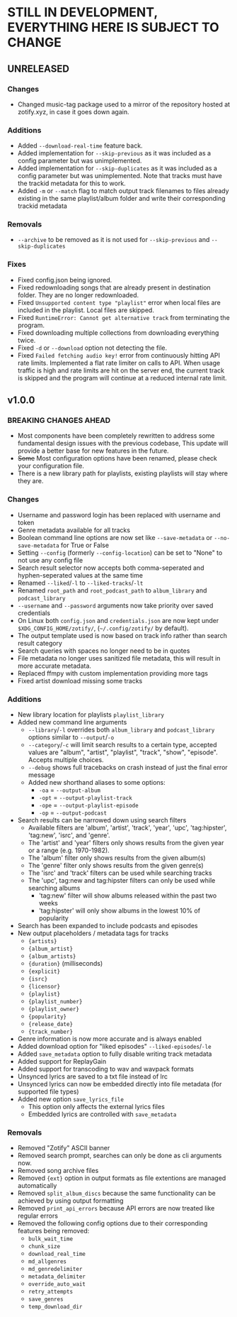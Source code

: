 # STILL IN DEVELOPMENT, EVERYTHING HERE IS SUBJECT TO CHANGE

## UNRELEASED

### Changes

- Changed music-tag package used to a mirror of the repository hosted at zotify.xyz, in case it goes down again.

### Additions

- Added `--download-real-time` feature back.
- Added implementation for `--skip-previous` as it was included as a config parameter but was unimplemented.
- Added implementation for `--skip-duplicates` as it was included as a config parameter but was unimplemented. Note that tracks must have the trackid metadata for this to work.
- Added `-m` or `--match` flag to match output track filenames to files already existing in the same playlist/album folder and write their corresponding trackid metadata

### Removals

- `--archive` to be removed as it is not used for `--skip-previous` and `--skip-duplicates`

### Fixes

- Fixed config.json being ignored.
- Fixed redownloading songs that are already present in destination folder. They are no longer redownloaded.
- Fixed `Unsupported content type "playlist"` error when local files are included in the playlist. Local files are skipped.
- Fixed `RuntimeError: Cannot get alternative track` from terminating the program.
- Fixed downloading multiple collections from downloading everything twice.
- Fixed `-d` or `--download` option not detecting the file.
- Fixed `Failed fetching audio key!` error from continuously hitting API rate limits. Implemented a flat rate limiter on calls to API. When usage traffic is high and rate limits are hit on the server end, the current track is skipped and the program will continue at a reduced internal rate limit.

## v1.0.0

### BREAKING CHANGES AHEAD

- Most components have been completely rewritten to address some fundamental design issues with the previous codebase, This update will provide a better base for new features in the future.
- ~~Some~~ Most configuration options have been renamed, please check your configuration file.
- There is a new library path for playlists, existing playlists will stay where they are.

### Changes

- Username and password login has been replaced with username and token
- Genre metadata available for all tracks
- Boolean command line options are now set like `--save-metadata` or `--no-save-metadata` for True or False
- Setting `--config` (formerly `--config-location`) can be set to "None" to not use any config file
- Search result selector now accepts both comma-seperated and hyphen-seperated values at the same time
- Renamed `--liked`/`-l` to `--liked-tracks`/`-lt`
- Renamed `root_path` and `root_podcast_path` to `album_library` and `podcast_library`
- `--username` and `--password` arguments now take priority over saved credentials
- On Linux both `config.json` and `credentials.json` are now kept under `$XDG_CONFIG_HOME/zotify/`, (`~/.config/zotify/` by default).
- The output template used is now based on track info rather than search result category
- Search queries with spaces no longer need to be in quotes
- File metadata no longer uses sanitized file metadata, this will result in more accurate metadata.
- Replaced ffmpy with custom implementation providing more tags
- Fixed artist download missing some tracks

### Additions

- New library location for playlists `playlist_library`
- Added new command line arguments
  - `--library`/`-l` overrides both `album_library` and `podcast_library` options similar to `--output`/`-o`
  - `--category`/`-c` will limit search results to a certain type, accepted values are "album", "artist", "playlist", "track", "show", "episode". Accepts multiple choices.
  - `--debug` shows full tracebacks on crash instead of just the final error message
  - Added new shorthand aliases to some options:
    - `-oa` = `--output-album`
    - `-opt` = `--output-playlist-track`
    - `-ope` = `--output-playlist-episode`
    - `-op` = `--output-podcast`
- Search results can be narrowed down using search filters
  - Available filters are 'album', 'artist', 'track', 'year', 'upc', 'tag:hipster', 'tag:new', 'isrc', and 'genre'.
  - The 'artist' and 'year' filters only shows results from the given year or a range (e.g. 1970-1982).
  - The 'album' filter only shows results from the given album(s)
  - The 'genre' filter only shows results from the given genre(s)
  - The 'isrc' and 'track' filters can be used while searching tracks
  - The 'upc', tag:new and tag:hipster filters can only be used while searching albums
    - 'tag:new' filter will show albums released within the past two weeks
    - 'tag:hipster' will only show albums in the lowest 10% of popularity
- Search has been expanded to include podcasts and episodes
- New output placeholders / metadata tags for tracks
  - `{artists}`
  - `{album_artist}`
  - `{album_artists}`
  - `{duration}` (milliseconds)
  - `{explicit}`
  - `{isrc}`
  - `{licensor}`
  - `{playlist}`
  - `{playlist_number}`
  - `{playlist_owner}`
  - `{popularity}`
  - `{release_date}`
  - `{track_number}`
- Genre information is now more accurate and is always enabled
- Added download option for "liked episodes" `--liked-episodes`/`-le`
- Added `save_metadata` option to fully disable writing track metadata
- Added support for ReplayGain
- Added support for transcoding to wav and wavpack formats
- Unsynced lyrics are saved to a txt file instead of lrc
- Unsynced lyrics can now be embedded directly into file metadata (for supported file types)
- Added new option `save_lyrics_file`
  - This option only affects the external lyrics files
  - Embedded lyrics are controlled with `save_metadata`

### Removals

- Removed "Zotify" ASCII banner
- Removed search prompt, searches can only be done as cli arguments now.
- Removed song archive files
- Removed `{ext}` option in output formats as file extentions are managed automatically
- Removed `split_album_discs` because the same functionality can be achieved by using output formatting
- Removed `print_api_errors` because API errors are now treated like regular errors
- Removed the following config options due to their corresponding features being removed:
  - `bulk_wait_time`
  - `chunk_size`
  - `download_real_time`
  - `md_allgenres`
  - `md_genredelimiter`
  - `metadata_delimiter`
  - `override_auto_wait`
  - `retry_attempts`
  - `save_genres`
  - `temp_download_dir`

